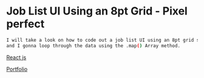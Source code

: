 # Job List UI Using an 8pt Grid - Pixel perfect

```bash
I will take a look on how to code out a job list UI using an 8pt grid system.
and I gonna loop through the data using the .map() Array method.
```

[React js](https://reactjs.org/docs/getting-started.html)

[Portfolio](https://yassine-irab.me/)
